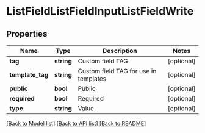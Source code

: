 # ListFieldListFieldInputListFieldWrite

## Properties
Name | Type | Description | Notes
------------ | ------------- | ------------- | -------------
**tag** | **string** | Custom field TAG | [optional] 
**template_tag** | **string** | Custom field TAG for use in templates | [optional] 
**public** | **bool** | Public | [optional] 
**required** | **bool** | Required | [optional] 
**type** | **string** | Value | [optional] 

[[Back to Model list]](../../README.md#documentation-for-models) [[Back to API list]](../../README.md#documentation-for-api-endpoints) [[Back to README]](../../README.md)

